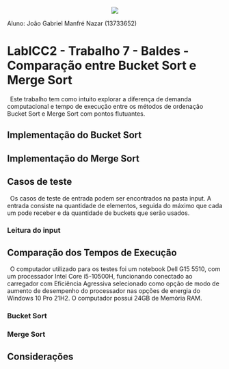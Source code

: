 <p align="center">
  <img src="https://user-images.githubusercontent.com/106783009/191138556-b0ec92fb-8eb0-4151-b109-d5ca961b5c3c.png" />
</p>
Aluno: João Gabriel Manfré Nazar (13733652)

# LabICC2 - Trabalho 7 - Baldes - Comparação entre Bucket Sort e Merge Sort
&ensp;Este trabalho tem como intuito explorar a diferença de demanda computacional e tempo de execução entre os métodos de ordenação Bucket Sort e Merge Sort com pontos flutuantes.


## Implementação do Bucket Sort


## Implementação do Merge Sort



## Casos de teste
&ensp;Os casos de teste de entrada podem ser encontrados na pasta input. A entrada consiste na quantidade de elementos, seguida do máximo que cada um pode receber e da quantidade de buckets que serão usados.

### Leitura do input



## Comparação dos Tempos de Execução
&ensp;O computador utilizado para os testes foi um notebook Dell G15 5510, com um processador Intel Core i5-10500H, funcionando conectado ao carregador com Eficiência Agressiva selecionado como opção de modo de aumento de desempenho do processador nas opções de energia do Windows 10 Pro 21H2. O computador possui 24GB de Memória RAM.

### Bucket Sort


### Merge Sort



## Considerações
&ensp; 
